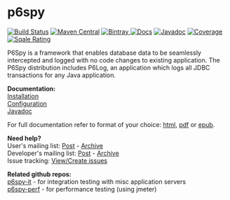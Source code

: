 p6spy
=====
[![Build Status](https://travis-ci.org/p6spy/p6spy.svg?branch=master)](https://travis-ci.org/p6spy/p6spy)
[![Maven Central](https://maven-badges.herokuapp.com/maven-central/p6spy/p6spy/badge.svg)](https://maven-badges.herokuapp.com/maven-central/p6spy/p6spy) 
[![Bintray](https://api.bintray.com/packages/p6spy/maven/p6spy%3Ap6spy/images/download.svg) ](https://bintray.com/p6spy/maven/p6spy%3Ap6spy/_latestVersion) 
[![Docs](http://readthedocs.org/projects/p6spy/badge/?version=latest)](http://p6spy.readthedocs.io/) 
[![Javadoc](http://www.javadoc.io/badge/p6spy/p6spy.svg)](http://www.javadoc.io/doc/p6spy/p6spy) 
[![Coverage](https://sonarcloud.io/api/project_badges/measure?project=p6spy:p6spy&metric=coverage)](https://sonarcloud.io/dashboard?id=p6spy:p6spy)
[![Sqale Rating](https://sonarcloud.io/api/project_badges/measure?project=p6spy:p6spy&metric=sqale_rating)](https://sonarcloud.io/dashboard?id=p6spy:p6spy)

P6Spy is a framework that enables database data to be seamlessly intercepted and logged with no code changes to existing application. The P6Spy distribution includes P6Log, an application which logs all JDBC transactions for any Java application.

**Documentation:**    
[Installation](http://p6spy.readthedocs.io/en/latest/install.html)    
[Configuration](http://p6spy.readthedocs.io/en/latest/configandusage.html)    
[Javadoc](http://www.javadoc.io/doc/p6spy/p6spy)

For full documentation refer to format of your choice: [html](http://p6spy.readthedocs.io/), [pdf](https://media.readthedocs.org/pdf/p6spy/latest/p6spy.pdf) or [epub](https://media.readthedocs.org/epub/p6spy/latest/p6spy.epub).

**Need help?**    
User's mailing list: [Post](mailto:p6spy-users@googlegroups.com) - [Archive](https://groups.google.com/forum/#!forum/p6spy-users)    
Developer's mailing list: [Post](mailto:p6spy-developers@googlegroups.com) - [Archive](https://groups.google.com/forum/#!forum/p6spy-developers)    
Issue tracking: [View/Create issues](https://github.com/p6spy/p6spy/issues)    

**Related github repos:**   
[p6spy-it](https://github.com/p6spy/p6spy-it) - for integration testing with misc application servers   
[p6spy-perf](https://github.com/p6spy/p6spy-perf) - for performance testing (using jmeter)   

